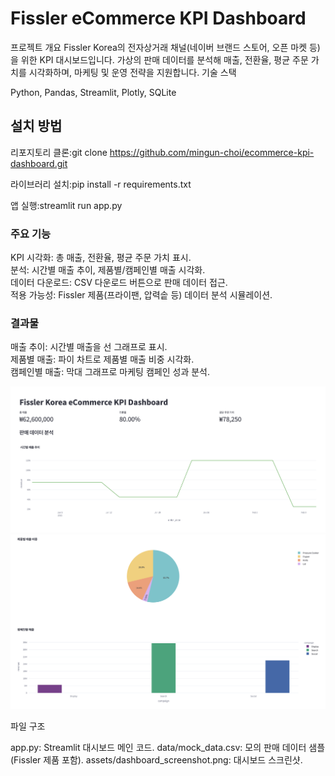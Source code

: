 # Fissler eCommerce KPI Dashboard
프로젝트 개요
Fissler Korea의 전자상거래 채널(네이버 브랜드 스토어, 오픈 마켓 등)을 위한 KPI 대시보드입니다. 가상의 판매 데이터를 분석해 매출, 전환율, 평균 주문 가치를 시각화하며, 마케팅 및 운영 전략을 지원합니다.
기술 스택

Python, Pandas, Streamlit, Plotly, SQLite

## 설치 방법

리포지토리 클론:git clone https://github.com/mingun-choi/ecommerce-kpi-dashboard.git


라이브러리 설치:pip install -r requirements.txt


앱 실행:streamlit run app.py

### 주요 기능

KPI 시각화: 총 매출, 전환율, 평균 주문 가치 표시.<br>
분석: 시간별 매출 추이, 제품별/캠페인별 매출 시각화.<br>
데이터 다운로드: CSV 다운로드 버튼으로 판매 데이터 접근.<br>
적용 가능성: Fissler 제품(프라이팬, 압력솥 등) 데이터 분석 시뮬레이션.

### 결과물

매출 추이: 시간별 매출을 선 그래프로 표시.<br>
제품별 매출: 파이 차트로 제품별 매출 비중 시각화.<br>
캠페인별 매출: 막대 그래프로 마케팅 캠페인 성과 분석.<br>

![Fissler eCommerce KPI Dashboard1](assets/dashboard_screenshot1.png)
![Fissler eCommerce KPI Dashboard2](assets/dashboard_screenshot2.png)

파일 구조

app.py: Streamlit 대시보드 메인 코드.
data/mock_data.csv: 모의 판매 데이터 샘플 (Fissler 제품 포함).
assets/dashboard_screenshot.png: 대시보드 스크린샷.

